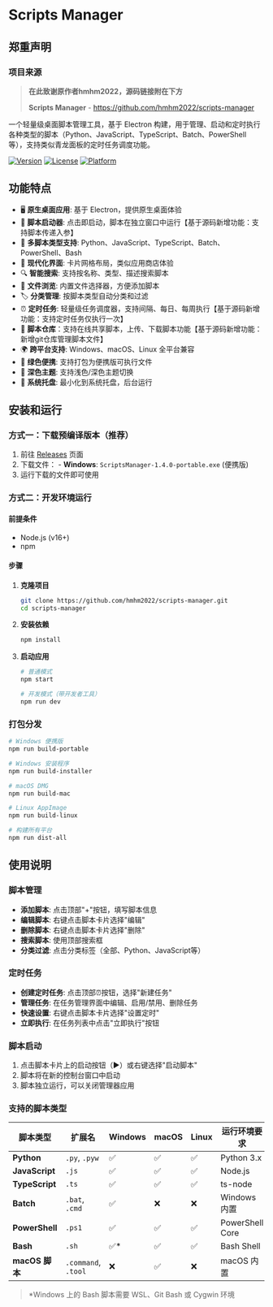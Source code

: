 # Scripts Manager
## 郑重声明
### 项目来源
> **在此致谢原作者hmhm2022，源码链接附在下方**
> 
> **Scripts Manager** - https://github.com/hmhm2022/scripts-manager

一个轻量级桌面脚本管理工具，基于 Electron 构建，用于管理、启动和定时执行各种类型的脚本（Python、JavaScript、TypeScript、Batch、PowerShell 等），支持类似青龙面板的定时任务调度功能。

[![Version](https://img.shields.io/badge/version-1.4.0-blue.svg)](https://github.com/13429837441/scripts-manager)
[![License](https://img.shields.io/badge/license-MIT-green.svg)](LICENSE)
[![Platform](https://img.shields.io/badge/platform-Windows%20%7C%20macOS%20%7C%20Linux-lightgrey.svg)](#系统要求)

## 功能特点

- 🖥️ **原生桌面应用**: 基于 Electron，提供原生桌面体验
- 🚀 **脚本启动器**: 点击即启动，脚本在独立窗口中运行【基于源码新增功能：支持脚本传递入参】
- 📁 **多脚本类型支持**: Python、JavaScript、TypeScript、Batch、PowerShell、Bash
- 🎨 **现代化界面**: 卡片网格布局，类似应用商店体验
- 🔍 **智能搜索**: 支持按名称、类型、描述搜索脚本
- 📂 **文件浏览**: 内置文件选择器，方便添加脚本
- 🏷️ **分类管理**: 按脚本类型自动分类和过滤
- ⏰ **定时任务**: 轻量级任务调度器，支持间隔、每日、每周执行【基于源码新增功能：支持定时任务仅执行一次】
- 🔘 **脚本仓库**：支持在线共享脚本，上传、下载脚本功能【基于源码新增功能：新增git仓库管理脚本文件】
- 🌍 **跨平台支持**: Windows、macOS、Linux 全平台兼容
- 🚀 **绿色便携**: 支持打包为便携版可执行文件
- 🌙 **深色主题**: 支持浅色/深色主题切换
- 🔔 **系统托盘**: 最小化到系统托盘，后台运行

## 安装和运行

### 方式一：下载预编译版本（推荐）

1. 前往 [Releases](https://github.com/13429837441/scripts-manager/releases) 页面
2. 下载文件：   - **Windows**: `ScriptsManager-1.4.0-portable.exe` (便携版)
3. 运行下载的文件即可使用

### 方式二：开发环境运行

#### 前提条件
- Node.js (v16+)
- npm

#### 步骤

1. **克隆项目**
   ```bash
   git clone https://github.com/hmhm2022/scripts-manager.git
   cd scripts-manager
   ```

2. **安装依赖**
   ```bash
   npm install
   ```

3. **启动应用**
   ```bash
   # 普通模式
   npm start

   # 开发模式（带开发者工具）
   npm run dev
   ```

### 打包分发

```bash
# Windows 便携版
npm run build-portable

# Windows 安装程序
npm run build-installer

# macOS DMG
npm run build-mac

# Linux AppImage
npm run build-linux

# 构建所有平台
npm run dist-all
```

## 使用说明

### 脚本管理

- **添加脚本**: 点击顶部"+"按钮，填写脚本信息
- **编辑脚本**: 右键点击脚本卡片选择"编辑"
- **删除脚本**: 右键点击脚本卡片选择"删除"
- **搜索脚本**: 使用顶部搜索框
- **分类过滤**: 点击分类标签（全部、Python、JavaScript等）

### 定时任务

- **创建定时任务**: 点击顶部⏰按钮，选择"新建任务"
- **管理任务**: 在任务管理界面中编辑、启用/禁用、删除任务
- **快速设置**: 右键点击脚本卡片选择"设置定时"
- **立即执行**: 在任务列表中点击"立即执行"按钮

### 脚本启动

1. 点击脚本卡片上的启动按钮（▶）或右键选择"启动脚本"
2. 脚本将在新的控制台窗口中启动
3. 脚本独立运行，可以关闭管理器应用

### 支持的脚本类型

| 脚本类型 | 扩展名 | Windows | macOS | Linux | 运行环境要求 |
|---------|--------|---------|-------|-------|-------------|
| **Python** | `.py`, `.pyw` | ✅ | ✅ | ✅ | Python 3.x |
| **JavaScript** | `.js` | ✅ | ✅ | ✅ | Node.js |
| **TypeScript** | `.ts` | ✅ | ✅ | ✅ | ts-node |
| **Batch** | `.bat`, `.cmd` | ✅ | ❌ | ❌ | Windows 内置 |
| **PowerShell** | `.ps1` | ✅ | ✅ | ✅ | PowerShell Core |
| **Bash** | `.sh` | ✅* | ✅ | ✅ | Bash Shell |
| **macOS 脚本** | `.command`, `.tool` | ❌ | ✅ | ❌ | macOS 内置 |

> *Windows 上的 Bash 脚本需要 WSL、Git Bash 或 Cygwin 环境
